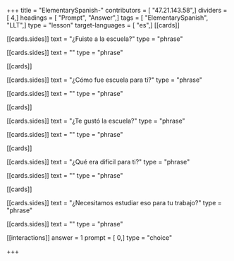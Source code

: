 +++
title = "ElementarySpanish-"
contributors = [ "47.21.143.58",]
dividers = [ 4,]
headings = [ "Prompt", "Answer",]
tags = [ "ElementarySpanish", "LLT",]
type = "lesson"
target-languages = [ "es",]
[[cards]]

[[cards.sides]]
text = "¿Fuiste a la escuela?"
type = "phrase"

[[cards.sides]]
text = ""
type = "phrase"

[[cards]]

[[cards.sides]]
text = "¿Cómo fue escuela para ti?"
type = "phrase"

[[cards.sides]]
text = ""
type = "phrase"

[[cards]]

[[cards.sides]]
text = "¿Te gustó la escuela?"
type = "phrase"

[[cards.sides]]
text = ""
type = "phrase"

[[cards]]

[[cards.sides]]
text = "¿Qué era difícil para ti?"
type = "phrase"

[[cards.sides]]
text = ""
type = "phrase"

[[cards]]

[[cards.sides]]
text = "¿Necesitamos estudiar eso para tu trabajo?"
type = "phrase"

[[cards.sides]]
text = ""
type = "phrase"

[[interactions]]
answer = 1
prompt = [ 0,]
type = "choice"

+++
